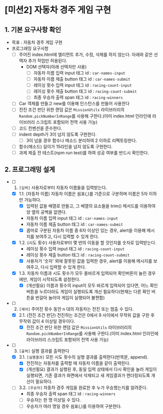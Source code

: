 # [미션2] 자동차 경주 게임 구현

## 1. 기본 요구사항 확인

- 목표 : 자동차 경주 게임 구현
- 프로그래밍 요구사항
  - [ ] 주어진 index.html에 엘리먼트 추가, 수정, 삭제를 하지 않는다. 아래와 같은 선택자 추가 작업만 허용된다.
    - DOM 선택자(아래 선택자만 사용)
      - [ ] 자동차 이름 입력 input 태그 id : `car-names-input`
      - [ ] 자동차 이름 제출 button 태그 id : `car-names-submit`
      - [ ] 레이싱 횟수 입력 input 태그 id : `racing-count-input`
      - [ ] 레이싱 횟수 제출 button 태그 id : `racing-count-submit`
      - [ ] 최종 우승자 출력 span 태그 id : `racing-winners`
  - [ ] Car 객체를 만들고 new를 이용해 인스턴스를 만들어 사용한다
  - [ ] 전진 조건 판단 위한 랜덤 값은 `MissionUtils` 라이브러리의 `Random.pickNumberInRange`를 사용해 구한다.(이미 index.html 인라인에 라이브러리 스크립트 포함되어 전역 사용 가능)
  - [ ] 코드 컨벤션을 준수한다.
  - [ ] indent depth가 3이 넘지 않도록 구현한다.
    - [ ] 3이 넘을 경우 함수나 메소드 분리하여 2 이하로 리팩토링한다.
  - [ ] 함수(메소드) 길이가 15라인을 넘지 않도록 구현한다.
  - [ ] 과제 제출 전 테스트(npm run test)를 하여 성공 여부를 반드시 확인한다.

## 2. 프로그래밍 설계

- [ ] 1. `[입력]` 사용자로부터 자동차 이름들을 입력받는다.

  - [x] 1.1. (자동차 이름) 자동차 이름은 쉼표(,)를 기준으로 구분하며 이름은 5자 이하만 가능하다.
    - [x] 입력된 값을 배열로 만들고, 그 배열의 요소들을 trim() 메서드를 이용하여 양 옆의 공백을 없앤다.
    - 자동차 이름 입력 input 태그 id : `car-names-input`
    - 자동차 이름 제출 button 태그 id : `car-names-submit`
    - [x] 콤마로 구분된 자동차 이름 중 6자 이상인 있는 경우, alert을 이용해 메시지를 보여주고, 다시 입력할 수 있게 한다.
  - [x] 1.2. (시도 횟수) 사용자로부터 몇 번의 이동을 할 것인지를 숫자로 입력받는다.
    - 레이싱 횟수 입력 input 태그 id : `racing-count-input`
    - 레이싱 횟수 제출 button 태그 id : `racing-count-submit`
    - [x] 사용자가 '숫자' 외에 잘못된 값을 입력한 경우, alert를 이용해 메시지를 보여주고, 다시 입력할 수 있게 한다.
  - [x] 1.3. 자동차 이름과 시도 횟수가 모두 올바르게 입력되어 확인버튼이 눌린 경우에만, 게임이 시작되도록 설정한다.
    - [x] (개선필요) 이름과 횟수의 input이 모두 바르게 입력되어 있다면, 어느 확인 버튼을 누르더라도 게임이 실행되도록 개선 필요하다(현재는 다른 확인 버튼을 번갈아 눌러야 게임이 실행되어 불편함)

- [ ] 2. `[제어]` 주어진 횟수 동안 n 대의 자동차는 전진 또는 멈출 수 있다.

  - [x] 2.1. (전진 조건 판단) 전진하는 조건은 0에서 9 사이에서 무작위 값을 구한 후 무작위 값이 4 이상일 경우이다.
    - [x] 전진 조건 판단 위한 랜덤 값은 `MissionUtils` 라이브러리의 `Random.pickNumberInRange`를 사용해 구한다.(이미 index.html 인라인에 라이브러리 스크립트 포함되어 전역 사용 가능)

- [ ] 3. `[출력]` 실행 결과를 출력한다
  - [x] 3.1. `[실행결과]` 모든 시도 횟수의 실행 결과를 출력한다(반목문, append).
    - [x] 전진하는 자동차를 출력할 때 자동차 이름을 같이 출력한다.
    - [x] (개선필요) 결과가 실행된 후, 동일 입력 상태에서 다시 확인을 눌러 게임이 실행되면, 기존 결과가 화면에서 삭제되고 새 게임결과가 렌더링되도록 개선이 필요하다.
  - [ ] 3.2. `[우승자]` 자동차 경주 게임을 완료한 후 누가 우승했는지를 알려준다.
    - 최종 우승자 출력 span 태그 id : `racing-winners`
    - [ ] 우승자는 한 명 이상일 수 있다.
    - [ ] 우승자가 여러 명일 경우 쉼표(,)를 이용하여 구분한다.
